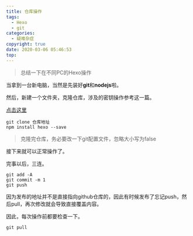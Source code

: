 ```yaml
---
title: 仓库操作
tags:
  - Hexo
  - git
categories:
  - 疑难杂症
copyright: true
date: 2020-03-06 05:46:53
top:
---
```


> 总结一下在不同PC的Hexo操作

当拿到一台新电脑，当然是先装好**git**和**nodejs**啦。

然后，新建一个文件夹，克隆仓库，涉及的密钥操作参考这一篇。

[点击这里](https://www.caiguoyu.cn/2019/09/21/从零开始的博客搭建提纲/) 

```git
git clone 仓库地址
npm install hexo --save
```

> 克隆完仓库，务必要改一下git配置文件，忽略大小写为false

接下来就可以正常操作了。

完事以后，三连。

```git
git add -A
git commit -m 1
git push
```

因为发布的地址并不是直接指向github仓库的，因此有时候发布了忘记push，然后pull，再次修改就会导致直接覆盖内容。

因此，每次操作前都要检查一下。

```git
git pull
```



